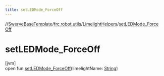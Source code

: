 ```yaml
---
title: setLEDMode_ForceOff
---
```

//[SwerveBaseTemplate](../../../index.html)/[frc.robot.utils](../index.html)/[LimelightHelpers](index.html)/[setLEDMode_ForceOff](set-l-e-d-mode_-force-off.html)



# setLEDMode_ForceOff



[jvm]\
open fun [setLEDMode_ForceOff](set-l-e-d-mode_-force-off.html)(limelightName: [String](https://docs.oracle.com/javase/8/docs/api/java/lang/String.html))




